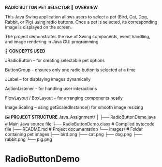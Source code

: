 **RADIO BUTTON PET SELECTOR**
📘 **OVERVIEW**

This Java Swing application allows users to select a pet (Bird, Cat, Dog, Rabbit, or Pig) using radio buttons.
Once a pet is selected, its corresponding image is displayed on the screen.

The project demonstrates the use of Swing components, event handling, and image rendering in Java GUI programming.

🧠 **CONCEPTS USED**

JRadioButton – for creating selectable pet options

ButtonGroup – ensures only one radio button is selected at a time

JLabel – for displaying images dynamically

ActionListener – for handling user interactions

FlowLayout / BoxLayout – for arranging components neatly

Image Scaling – using getScaledInstance() for smooth image resizing

🖼️ **PROJECT STRUCTURE**
Java_Assignment/
│
├── RadioButtonDemo.java        # Main Java source file
├── RadioButtonDemo.class       # Compiled bytecode file
├── README.md                   # Project documentation
└── images/                     # Folder containing pet images
    ├── bird.png
    ├── cat.png
    ├── dog.png
    ├── rabbit.png
    └── pig.png
# RadioButtonDemo

